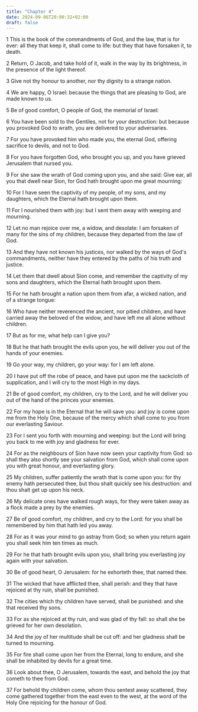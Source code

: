 ```yaml
---
title: "Chapter 4"
date: 2024-09-06T20:00:32+02:00
draft: false
---
```



1 This is the book of the commandments of God, and the law, that is for ever: all they that keep it, shall come to life: but they that have forsaken it, to death.

2 Return, O Jacob, and take hold of it, walk in the way by its brightness, in the presence of the light thereof.

3 Give not thy honour to another, nor thy dignity to a strange nation.

4 We are happy, O Israel: because the things that are pleasing to God, are made known to us.

5 Be of good comfort, O people of God, the memorial of Israel:

6 You have been sold to the Gentiles, not for your destruction: but because you provoked God to wrath, you are delivered to your adversaries.

7 For you have provoked him who made you, the eternal God, offering sacrifice to devils, and not to God.

8 For you have forgotten God, who brought you up, and you have grieved Jerusalem that nursed you.

9 For she saw the wrath of God coming upon you, and she said: Give ear, all you that dwell near Sion, for God hath brought upon me great mourning:

10 For I have seen the captivity of my people, of my sons, and my daughters, which the Eternal hath brought upon them.

11 For I nourished them with joy: but I sent them away with weeping and mourning.

12 Let no man rejoice over me, a widow, and desolate: I am forsaken of many for the sins of my children, because they departed from the law of God.

13 And they have not known his justices, nor walked by the ways of God's commandments, neither have they entered by the paths of his truth and justice.

14 Let them that dwell about Sion come, and remember the captivity of my sons and daughters, which the Eternal hath brought upon them.

15 For he hath brought a nation upon them from afar, a wicked nation, and of a strange tongue:

16 Who have neither reverenced the ancient, nor pitied children, and have carried away the beloved of the widow, and have left me all alone without children.

17 But as for me, what help can I give you?

18 But he that hath brought the evils upon you, he will deliver you out of the hands of your enemies.

19 Go your way, my children, go your way: for I am left alone.

20 I have put off the robe of peace, and have put upon me the sackcloth of supplication, and I will cry to the most High in my days.

21 Be of good comfort, my children, cry to the Lord, and he will deliver you out of the hand of the princes your enemies.

22 For my hope is in the Eternal that he will save you: and joy is come upon me from the Holy One, because of the mercy which shall come to you from our everlasting Saviour.

23 For I sent you forth with mourning and weeping: but the Lord will bring you back to me with joy and gladness for ever.

24 For as the neighbours of Sion have now seen your captivity from God: so shall they also shortly see your salvation from God, which shall come upon you with great honour, and everlasting glory.

25 My children, suffer patiently the wrath that is come upon you: for thy enemy hath persecuted thee, but thou shalt quickly see his destruction: and thou shalt get up upon his neck.

26 My delicate ones have walked rough ways, for they were taken away as a flock made a prey by the enemies.

27 Be of good comfort, my children, and cry to the Lord: for you shall be remembered by him that hath led you away.

28 For as it was your mind to go astray from God; so when you return again you shall seek him ten times as much.

29 For he that hath brought evils upon you, shall bring you everlasting joy again with your salvation.

30 Be of good heart, O Jerusalem: for he exhorteth thee, that named thee.

31 The wicked that have afflicted thee, shall perish: and they that have rejoiced at thy ruin, shall be punished.

32 The cities which thy children have served, shall be punished: and she that received thy sons.

33 For as she rejoiced at thy ruin, and was glad of thy fall: so shall she be grieved for her own desolation.

34 And the joy of her multitude shall be cut off: and her gladness shall be turned to mourning.

35 For fire shall come upon her from the Eternal, long to endure, and she shall be inhabited by devils for a great time.

36 Look about thee, O Jerusalem, towards the east, and behold the joy that cometh to thee from God.

37 For behold thy children come, whom thou sentest away scattered, they come gathered together from the east even to the west, at the word of the Holy One rejoicing for the honour of God.

